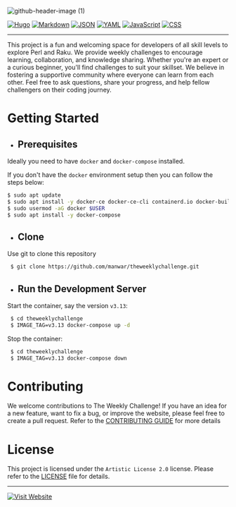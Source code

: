![github-header-image (1)](https://theweeklychallenge.org/images/header.png)

[![Hugo](https://img.shields.io/badge/Hugo-FF4088?style=for-the-badge&logo=Hugo&logoColor=white)](https://gohugo.io/) [![Markdown](https://img.shields.io/badge/Markdown-E34F26?style=for-the-badge&logo=Markdown&logoColor=white)](https://daringfireball.net/projects/markdown/) [![JSON](https://img.shields.io/badge/JSON-EDD07A?style=for-the-badge&logo=JSON&logoColor=white)](https://json.org/) [![YAML](https://img.shields.io/badge/YAML-A9B7C6?style=for-the-badge&logo=YAML&logoColor=white)](https://yaml.org/) [![JavaScript](https://img.shields.io/badge/JavaScript-F7DF1E?style=for-the-badge&logo=JavaScript&logoColor=white)](https://developer.mozilla.org/docs/Web/JavaScript) [![CSS](https://img.shields.io/badge/CSS-2EC4B6?style=for-the-badge&logo=CSS3&logoColor=white)](https://developer.mozilla.org/docs/Web/CSS)


---

This project is a fun and welcoming space for developers of all skill levels to explore Perl and Raku. We provide weekly challenges to encourage learning, collaboration, and knowledge sharing. Whether you're an expert or a curious beginner, you'll find challenges to suit your skillset. We believe in fostering a supportive community where everyone can learn from each other. Feel free to ask questions, share your progress, and help fellow challengers on their coding journey.

# Getting Started

 - ## Prerequisites
 Ideally you need to have `docker` and `docker-compose` installed.
 
 If you don't have the `docker` environment setup then you can follow the steps below:

 ```Bash
 $ sudo apt update
 $ sudo apt install -y docker-ce docker-ce-cli containerd.io docker-buildx-plugin docker-compose-plugin
 $ sudo usermod -aG docker $USER
 $ sudo apt install -y docker-compose
 ```

- ## Clone
 Use git to clone this repository
```Bash
 $ git clone https://github.com/manwar/theweeklychallenge.git
```

- ## Run the Development Server
Start the container, say the version `v3.13`:
```Bash
 $ cd theweeklychallenge
 $ IMAGE_TAG=v3.13 docker-compose up -d
```

Stop the container:
```Bash
 $ cd theweeklychallenge
 $ IMAGE_TAG=v3.13 docker-compose down
```


# Contributing

We welcome contributions to The Weekly Challenge! If you have an idea for a new feature, want to fix a bug, or improve the website, please feel free to create a pull request. Refer to the [CONTRIBUTING GUIDE](CONTRIBUTING.md) for more details

# License

This project is licensed under the `Artistic License 2.0` license. Please refer to the [LICENSE](LICENSE) file for details.

---

[![Visit Website](https://img.shields.io/badge/Visit_Website-brightgreen?style=for-the-badge)](https://theweeklychallenge.org)
